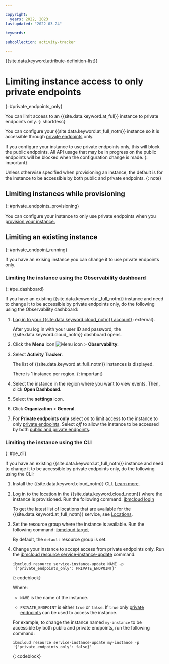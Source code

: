 ```yaml
---

copyright:
  years: 2022, 2023
lastupdated: "2022-03-24"

keywords:

subcollection: activity-tracker

---
```


{{site.data.keyword.attribute-definition-list}}


# Limiting instance access to only private endpoints
{: #private_endpoints_only}

You can limit access to an {{site.data.keyword.at_full}} instance to private endpoints only.
{: shortdesc}



You can configure your {{site.data.keyword.at_full_notm}} instance so it is accessible through [private endpoints](/docs/activity-tracker?topic=activity-tracker-endpoints) only.

If you configure your instance to use private endpoints only, this will block the public endpoints. All API usage that may be in progress on the public endpoints will be blocked when the configuration change is made.
{: important}

Unless otherwise specified when provisioning an instance, the default is for the instance to be accessible by both public and private endpoints.
{: note}

## Limiting instances while provisioning
{: #private_endpoints_provisioning}

You can configure your instance to only use private endpoints when you [provision your instance.](/docs/activity-tracker?topic=activity-tracker-provision)

## Limiting an existing instance
{: #private_endpoint_running}

If you have an exising instance you can change it to use private endpoints only.

### Limiting the instance using the Observability dashboard
{: #pe_dashboard}

If you have an existing {{site.data.keyword.at_full_notm}} instance and need to change it to be accessible by private endpoints only, do the following using the Observability dashboard:

1. [Log in to your {{site.data.keyword.cloud_notm}} account](https://cloud.ibm.com/login){: external}.

	After you log in with your user ID and password, the {{site.data.keyword.cloud_notm}} dashboard opens.

2. Click the **Menu** icon ![Menu icon](../icons/icon_hamburger.svg) &gt; **Observability**.

3. Select **Activity Tracker**.

    The list of {{site.data.keyword.at_full_notm}} instances is displayed.

    There is 1 instance per region.
    {: important}

4. Select the instance in the region where you want to view events. Then, click **Open Dashboard**.

5. Select the **settings** icon.

6. Click **Organization** &gt; **General**.

7. For **Private endpoints only** select *on* to limit access to the instance to only [private endpoints](/docs/activity-tracker?topic=activity-tracker-endpoints).  Select *off* to allow the instance to be accessed by both [public and private endpoints](/docs/activity-tracker?topic=activity-tracker-endpoints).

### Limiting the instance using the CLI
{: #pe_cli}

If you have an existing {{site.data.keyword.at_full_notm}} instance and need to change it to be accessible by private endpoints only, do the following using the CLI:

1. Install the {{site.data.keyword.cloud_notm}} CLI. [Learn more](/docs/cli?topic=cli-getting-started).

2. Log in to the location in the {{site.data.keyword.cloud_notm}} where the instance is provisioned. Run the following command: [ibmcloud login](/docs/cli?topic=cli-ibmcloud_cli#ibmcloud_login)

   To get the latest list of locations that are available for the {{site.data.keyword.at_full_notm}} service, see [Locations](/docs/services/activity-tracker?topic=activity-tracker-regions).

3. Set the resource group where the instance is available. Run the following command: [ibmcloud target](/docs/cli?topic=cli-ibmcloud_cli#ibmcloud_target)

   By default, the `default` resource group is set.

4. Change your instance to accept access from private endpoints only. Run the [ibmcloud resource service-instance-update](/docs/cli?topic=cli-ibmcloud_commands_resource#ibmcloud_resource_service_instance_update) command:

   ```text
   ibmcloud resource service-instance-update NAME -p '{"private_endpoints_only": PRIVATE_ENDPOINT}'
   ```
   {: codeblock}

   Where:

   * `NAME` is the name of the instance.

   * `PRIVATE_ENDPOINT` is either `true` or `false`.  If `true` only [private endpoints](/docs/activity-tracker?topic=activity-tracker-endpoints) can be used to access the instance.


    For example, to change the instance named `my-instance` to be accessible by both public and private endpoints, run the following command:

    ```text
    ibmcloud resource service-instance-update my-instance -p '{"private_endpoints_only": false}'
    ```
    {: codeblock}
